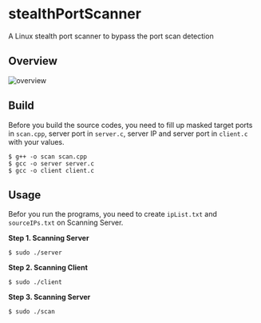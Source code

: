# stealthPortScanner
A Linux stealth port scanner to bypass the port scan detection

## Overview
![overview](https://github.com/heimdallr000/stealthPortScanner/assets/67891766/26850f98-1b85-4381-b396-179795b194d8)


## Build
Before you build the source codes, you need to fill up masked target ports in `scan.cpp`, server port in `server.c`, server IP and server port in `client.c` with your values.
```
$ g++ -o scan scan.cpp
$ gcc -o server server.c
$ gcc -o client client.c
```

## Usage
Befor you run the programs, you need to create `ipList.txt` and `sourceIPs.txt` on Scanning Server.

**Step 1. Scanning Server**
```
$ sudo ./server
```

**Step 2. Scanning Client**
```
$ sudo ./client
```

**Step 3. Scanning Server**
```
$ sudo ./scan
```

